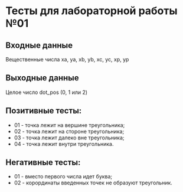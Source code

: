 # Тесты для лабораторной работы №01

## Входные данные
Вещественные числа xa, ya, xb, yb, xc, yc, xp, yp

## Выходные данные
Целое число dot_pos (0, 1 или 2)

## Позитивные тесты:
- 01 - точка лежит на вершине треугольника;
- 02 - точка лежит на стороне треугольника;
- 03 - точка лежит далеко вне треугольника;
- 04 - точка лежит внутри треугольника.

## Негативные тесты:
- 01 - вместо первого числа идет буква;
- 02 - корординаты введенных точек не образуют треугольник.